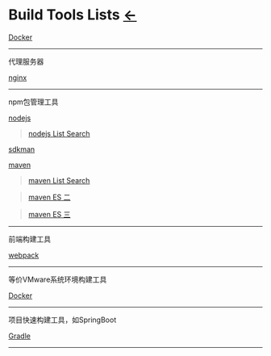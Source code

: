 # Build Tools Lists  [←](../index.md)

[Docker](Docker.md)

- - -

代理服务器

[nginx](http://nginx.org/en/download.html)

- - -

npm包管理工具

[nodejs](https://nodejs.org/en/)

> [nodejs List Search](https://www.npmjs.com/)

[sdkman](https://sdkman.io/)

[maven](http://maven.apache.org/download.cgi)

> [maven List Search](https://mvnrepository.com/open-source)

> [maven ES 二](https://search.maven.org/search)

> [maven ES 三](https://www.mvnjar.com/)

- - -

前端构建工具

[webpack](https://webpack.docschina.org/concepts/)

- - -

等价VMware系统环境构建工具

[Docker](https://docs.docker.com/engine/install/)

- - -

项目快速构建工具，如SpringBoot

[Gradle](https://gradle.org/guides/#close-notification)

- - -

[]()

[]()

[]()
